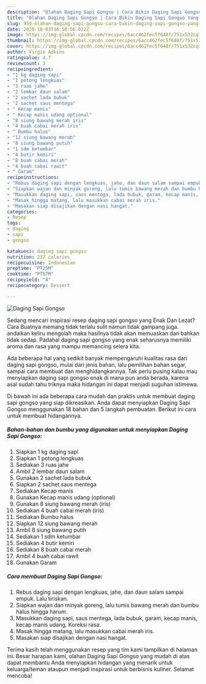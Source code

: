 ```yaml
---
description: "Olahan Daging Sapi Gongso | Cara Bikin Daging Sapi Gongso Yang Sedap"
title: "Olahan Daging Sapi Gongso | Cara Bikin Daging Sapi Gongso Yang Sedap"
slug: 959-olahan-daging-sapi-gongso-cara-bikin-daging-sapi-gongso-yang-sedap
date: 2020-10-03T16:58:56.022Z
image: https://img-global.cpcdn.com/recipes/6acc462fec5f648f/751x532cq70/daging-sapi-gongso-foto-resep-utama.jpg
thumbnail: https://img-global.cpcdn.com/recipes/6acc462fec5f648f/751x532cq70/daging-sapi-gongso-foto-resep-utama.jpg
cover: https://img-global.cpcdn.com/recipes/6acc462fec5f648f/751x532cq70/daging-sapi-gongso-foto-resep-utama.jpg
author: Virgie Adkins
ratingvalue: 4.7
reviewcount: 3
recipeingredient:
- "1 kg daging sapi"
- "1 potong lengkuas"
- "3 ruas jahe"
- "2 lembar daun salam"
- "2 sachet lada bubuk"
- "2 sachet saus mentega"
- " Kecap manis"
- " Kecap manis udang optional"
- "8 siung bawang merah iris"
- "4 buah cabai merah iris"
- " Bumbu halus"
- "12 siung bawang merah"
- "8 siung bawang putih"
- "1 sdm ketumbar"
- "4 butir kemiri"
- "8 buah cabai merah"
- "4 buah cabai rawit"
- " Garam"
recipeinstructions:
- "Rebus daging sapi dengan lengkuas, jahe, dan daun salam sampai empuk. Lalu tiriskan."
- "Siapkan wajan dan minyak goreng, lalu tumis bawang merah dan bumbu halus hingga harum."
- "Masukkan daging sapi, saus mentega, lada bubuk, garam, kecap manis, kecap manis udang. Koreksi rasa."
- "Masak hingga matang, lalu masukkan cabai merah iris."
- "Masakan siap disajikan dengan nasi hangat."
categories:
- Resep
tags:
- daging
- sapi
- gongso

katakunci: daging sapi gongso 
nutrition: 237 calories
recipecuisine: Indonesian
preptime: "PT25M"
cooktime: "PT57M"
recipeyield: "4"
recipecategory: Dessert

---
```



![Daging Sapi Gongso](https://img-global.cpcdn.com/recipes/6acc462fec5f648f/751x532cq70/daging-sapi-gongso-foto-resep-utama.jpg)

Sedang mencari inspirasi resep daging sapi gongso yang Enak Dan Lezat? Cara Buatnya memang tidak terlalu sulit namun tidak gampang juga. andaikan keliru mengolah maka hasilnya tidak akan memuaskan dan bahkan tidak sedap. Padahal daging sapi gongso yang enak seharusnya memiliki aroma dan rasa yang mampu memancing selera kita.

Ada beberapa hal yang sedikit banyak mempengaruhi kualitas rasa dari daging sapi gongso, mulai dari jenis bahan, lalu pemilihan bahan segar, sampai cara membuat dan menghidangkannya. Tak perlu pusing kalau mau menyiapkan daging sapi gongso enak di mana pun anda berada, karena asal sudah tahu triknya maka hidangan ini dapat menjadi suguhan istimewa.




Di bawah ini ada beberapa cara mudah dan praktis untuk membuat daging sapi gongso yang siap dikreasikan. Anda dapat menyiapkan Daging Sapi Gongso menggunakan 18 bahan dan 5 langkah pembuatan. Berikut ini cara untuk membuat hidangannya.

<!--inarticleads1-->

##### Bahan-bahan dan bumbu yang digunakan untuk menyiapkan Daging Sapi Gongso:

1. Siapkan 1 kg daging sapi
1. Siapkan 1 potong lengkuas
1. Sediakan 3 ruas jahe
1. Ambil 2 lembar daun salam
1. Gunakan 2 sachet lada bubuk
1. Siapkan 2 sachet saus mentega
1. Sediakan  Kecap manis
1. Gunakan  Kecap manis udang (optional)
1. Gunakan 8 siung bawang merah (iris)
1. Sediakan 4 buah cabai merah (iris)
1. Sediakan  Bumbu halus
1. Siapkan 12 siung bawang merah
1. Ambil 8 siung bawang putih
1. Sediakan 1 sdm ketumbar
1. Sediakan 4 butir kemiri
1. Sediakan 8 buah cabai merah
1. Ambil 4 buah cabai rawit
1. Gunakan  Garam




<!--inarticleads2-->

##### Cara membuat Daging Sapi Gongso:

1. Rebus daging sapi dengan lengkuas, jahe, dan daun salam sampai empuk. Lalu tiriskan.
1. Siapkan wajan dan minyak goreng, lalu tumis bawang merah dan bumbu halus hingga harum.
1. Masukkan daging sapi, saus mentega, lada bubuk, garam, kecap manis, kecap manis udang. Koreksi rasa.
1. Masak hingga matang, lalu masukkan cabai merah iris.
1. Masakan siap disajikan dengan nasi hangat.




Terima kasih telah menggunakan resep yang tim kami tampilkan di halaman ini. Besar harapan kami, olahan Daging Sapi Gongso yang mudah di atas dapat membantu Anda menyiapkan hidangan yang menarik untuk keluarga/teman ataupun menjadi inspirasi untuk berbisnis kuliner. Selamat mencoba!
